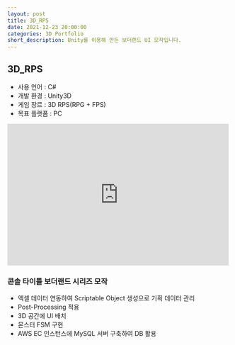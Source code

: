 ```yaml
---
layout: post
title: 3D_RPS
date: 2021-12-23 20:00:00
categories: 3D Portfolio
short_description: Unity를 이용해 만든 보더랜드 UI 모작입니다.
---
```

## 3D_RPS

- 사용 언어 : C#
- 개발 환경 : Unity3D
- 게임 장르 : 3D RPS(RPG + FPS)
- 목표 플랫폼 : PC

<iframe width="500" height="320" src="https://www.youtube.com/embed/CBHd-0UfZYE" title="김명수 유니티 클라이언트 포트폴리오" frameborder="0" allow="accelerometer; autoplay; clipboard-write; encrypted-media; gyroscope; picture-in-picture; web-share" allowfullscreen></iframe>

<br>

### 콘솔 타이틀 보더랜드 시리즈 모작

- 엑셀 데이터 연동하여 Scriptable Object 생성으로 기획 데이터 관리
- Post-Processing 적용
- 3D 공간에 UI 배치
- 몬스터 FSM 구현
- AWS EC 인스턴스에 MySQL 서버 구축하여 DB 활용